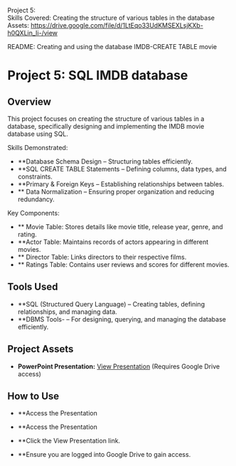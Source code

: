 Project 5:  
Skills Covered: Creating the structure of various tables in the database
Assets:
https://drive.google.com/file/d/1LtEqo33UdKMSEXLsjKXb-h0QXLin_Ii-/view

README: Creating and using the database IMDB-CREATE TABLE movie

# Project 5: SQL IMDB database

## Overview

This project focuses on creating the structure of various tables in a database, specifically designing and implementing the IMDB movie database using SQL.

Skills Demonstrated:

* **Database Schema Design – Structuring tables efficiently.
* **SQL CREATE TABLE Statements – Defining columns, data types, and constraints.
* **Primary & Foreign Keys – Establishing relationships between tables.
* ** Data Normalization – Ensuring proper organization and reducing redundancy.

Key Components:

* ** Movie Table: Stores details like movie title, release year, genre, and rating.
* **Actor Table: Maintains records of actors appearing in different movies.
* ** Director Table: Links directors to their respective films.
* ** Ratings Table: Contains user reviews and scores for different movies.

##  Tools Used

* **SQL (Structured Query Language) – Creating tables, defining relationships, and managing data.
* **DBMS Tools- – For designing, querying, and managing the database efficiently.

## Project Assets

* **PowerPoint Presentation:** [View Presentation](https://drive.google.com/file/d/1LtEqo33UdKMSEXLsjKXb-h0QXLin_Ii-/view) (Requires Google Drive access)

## How to Use

* **Access the Presentation

* **Access the Presentation
* **Click the View Presentation link.
* **Ensure you are logged into Google Drive to gain access.







